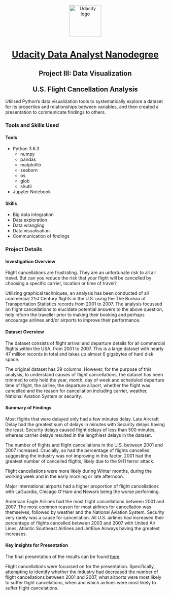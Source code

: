 <p align="center">
  <a href="https://www.udacity.com/">
    <img src='https://course_report_production.s3.amazonaws.com/rich/rich_files/rich_files/5511/s300/udacity-logo.png' alt="Udacity logo" width = 100px>
   </a>
</p>

<h1 align="center"><a href = "https://www.udacity.com/course/data-analyst-nanodegree--nd002"> Udacity Data Analyst Nanodegree </a></h1>
<h2 align="center">Project III: Data Visualization<br><br>U.S. Flight Cancellation Analysis</h2>

Utilised Python’s data visualization tools to systematically explore a dataset for its properties and relationships between variables, and then created a presentation to communicate findings to others.

### Tools and Skills Used

#### Tools
- Python 3.6.3
  - numpy
  - pandas
  - matplotlib
  - seaborn
  - os
  - glob
  - shutil
- Jupyter Notebook

#### Skills
- Big data integration
- Data exploration
- Data wrangling
- Data visualisation
- Communication of findings

### Project Details

#### Investigation Overview

Flight cancellations are frustrating. They are an unfortunate risk to all air travel. But can you reduce the risk that your flight will be cancelled by choosing a specific carrier, location or time of travel?

Utilizing graphical techniques, an analysis has been conducted of all commercial 21st Century flights in the U.S. using the The Bureau of Transportation Statistics records from 2001 to 2007. The analysis focussed on flight cancellations to elucidate potential answers to the above question, help inform the traveller prior to making their booking and perhaps encourage airlines and/or airports to improve their performance.

#### Dataset Overview

The dataset consists of flight arrival and departure details for all commercial flights within the USA, from 2001 to 2007. This is a large dataset with nearly 47 million records in total and takes up almost 6 gigabytes of hard disk space.

The original dataset has 29 columns. However, for the purpose of this analysis, to understand causes of flight cancellations, the dataset has been trimmed to only hold the year, month, day of week and scheduled departure time of flight, the airline, the departure airport, whether the flight was cancelled and the reason for cancellation including carrier, weather, National Aviation System or security.

#### Summary of Findings

Most flights that were delayed only had a few minutes delay. Late Aircraft Delay had the greatest sum of delays in minutes with Security delays having the least. Security delays caused flight delays of less than 500 minutes, whereas carrier delays resulted in the lengthiest delays in the dataset.

The number of flights and flight cancellations in the U.S. between 2001 and 2007 increased. Crucially, so had the percentage of flights cancelled suggesting the industry was not improving in this factor. 2001 had the greatest number of cancelled flights, likely due to the 9/11 terror attack.

Flight cancellations were more likely during Winter months, during the working week and in the early morning or late afternoon.

Major international airports had a higher proportion of flight cancellations with LaGuardia, Chicago O'Hare and Newark being the worse performing.

American Eagle Airlines had the most flight cancellations between 2001 and 2007. The most common reason for most airlines for cancellation was themselves, followed by weather and the National Aviation System. Security very rarely was a cause for cancellation. All U.S. airlines had increased their percentage of flights cancelled between 2003 and 2007 with United Air Lines, Atlantic Southeast Airlines and JetBlue Airways having the greatest increases. 

#### Key Insights for Presentation

The final presentation of the results can be found [here](Presentation_Explanatory_US_Flight_Cancellation.ipynb). 

Flight cancellations were focussed on for the presentation. Specifically, attempting to identify whether the industry had decreased the number of flight cancellations between 2001 and 2007, what airports were most likely to suffer flight cancelations, when and which airlines were most likely to suffer flight cancelations.
